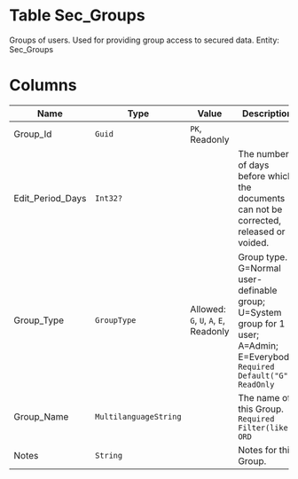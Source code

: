 # Table Sec_Groups

Groups of users. Used for providing group access to secured data. Entity: Sec_Groups

# Columns

| Name | Type | Value | Description |
| - | - | - | --- |
|Group_Id|`Guid`|`PK`, Readonly||
|Edit_Period_Days|`Int32?`||The number of days before which the documents can not be corrected, released or voided. |
|Group_Type|`GroupType`|Allowed: `G`, `U`, `A`, `E`, Readonly|Group type. G=Normal user-definable group; U=System group for 1 user; A=Admin; E=Everybody. `Required` `Default("G")` `ReadOnly` |
|Group_Name|`MultilanguageString`||The name of this Group. `Required` `Filter(like)` `ORD` |
|Notes|`String`||Notes for this Group. |
